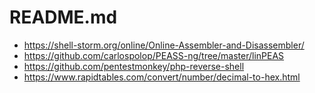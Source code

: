 # README.md


- https://shell-storm.org/online/Online-Assembler-and-Disassembler/
- https://github.com/carlospolop/PEASS-ng/tree/master/linPEAS
- https://github.com/pentestmonkey/php-reverse-shell
- https://www.rapidtables.com/convert/number/decimal-to-hex.html